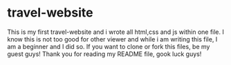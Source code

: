 # travel-website

This is my first travel-website and i wrote all html,css and js within one file.
I know this is not too good for other viewer and while i am writing this file, I am a beginner and I did so.
If you want to clone or fork this files, be my guest guys!
Thank you for reading my README file, gook luck guys!
